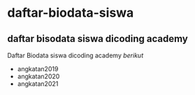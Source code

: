  daftar-biodata-siswa
 ==

 daftar bisodata siswa dicoding academy
 --
Daftar Biodata siswa dicoding academy
*berikut*
- angkatan2019
- angkatan2020
- angkatan2021


